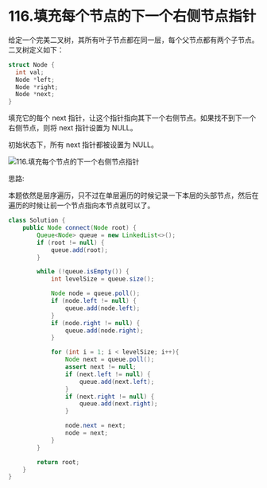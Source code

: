 # 116.填充每个节点的下一个右侧节点指针

给定一个完美二叉树，其所有叶子节点都在同一层，每个父节点都有两个子节点。二叉树定义如下：

```cpp
struct Node {
  int val;
  Node *left;
  Node *right;
  Node *next;
}
```

填充它的每个 next 指针，让这个指针指向其下一个右侧节点。如果找不到下一个右侧节点，则将 next 指针设置为 NULL。

初始状态下，所有 next 指针都被设置为 NULL。

![116.填充每个节点的下一个右侧节点指针](https://img-blog.csdnimg.cn/20210203152044855.jpg)

思路:

本题依然是层序遍历，只不过在单层遍历的时候记录一下本层的头部节点，然后在遍历的时候让前一个节点指向本节点就可以了。



```java
class Solution {
    public Node connect(Node root) {
        Queue<Node> queue = new LinkedList<>();
        if (root != null) {
            queue.add(root);
        }

        while (!queue.isEmpty()) {
            int levelSize = queue.size();

            Node node = queue.poll();
            if (node.left != null) {
                queue.add(node.left);
            }
            if (node.right != null) {
                queue.add(node.right);
            }

            for (int i = 1; i < levelSize; i++){
                Node next = queue.poll();
                assert next != null;
                if (next.left != null) {
                    queue.add(next.left);
                }
                if (next.right != null) {
                    queue.add(next.right);
                }

                node.next = next;
                node = next;
            }
        }

        return root;
    }
}
```

